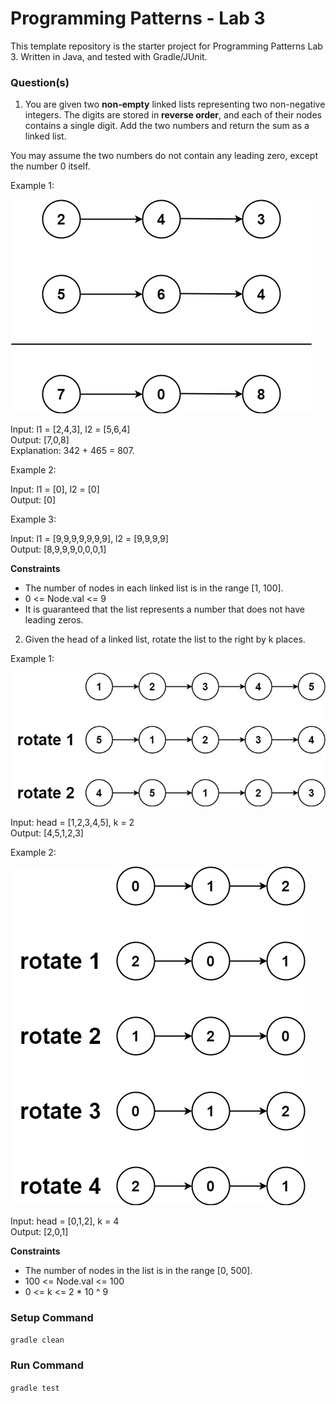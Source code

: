 # Programming Patterns - Lab 3

This template repository is the starter project for Programming Patterns Lab 3. Written in Java, and tested with Gradle/JUnit.

### Question(s)

1. You are given two **non-empty** linked lists representing two non-negative integers. The digits are stored in **reverse order**, and each of their nodes contains a single digit. Add the two numbers and return the sum as a linked list.

You may assume the two numbers do not contain any leading zero, except the number 0 itself.

Example 1:

![](Q1_1.jpg)

Input: l1 = [2,4,3], l2 = [5,6,4]  
Output: [7,0,8]  
Explanation: 342 + 465 = 807.

Example 2:

Input: l1 = [0], l2 = [0]  
Output: [0]

Example 3:

Input: l1 = [9,9,9,9,9,9,9], l2 = [9,9,9,9]  
Output: [8,9,9,9,0,0,0,1]

**Constraints**

- The number of nodes in each linked list is in the range [1, 100].
- 0 <= Node.val <= 9
- It is guaranteed that the list represents a number that does not have leading zeros.

2. Given the head of a linked list, rotate the list to the right by k places.

Example 1:

![](Q2_1.jpg)

Input: head = [1,2,3,4,5], k = 2  
Output: [4,5,1,2,3]

Example 2:

![](Q2_2.jpg)

Input: head = [0,1,2], k = 4  
Output: [2,0,1]

**Constraints**

- The number of nodes in the list is in the range [0, 500].
- 100 <= Node.val <= 100
- 0 <= k <= 2 \* 10 \^ 9

### Setup Command

`gradle clean`

### Run Command

`gradle test`

